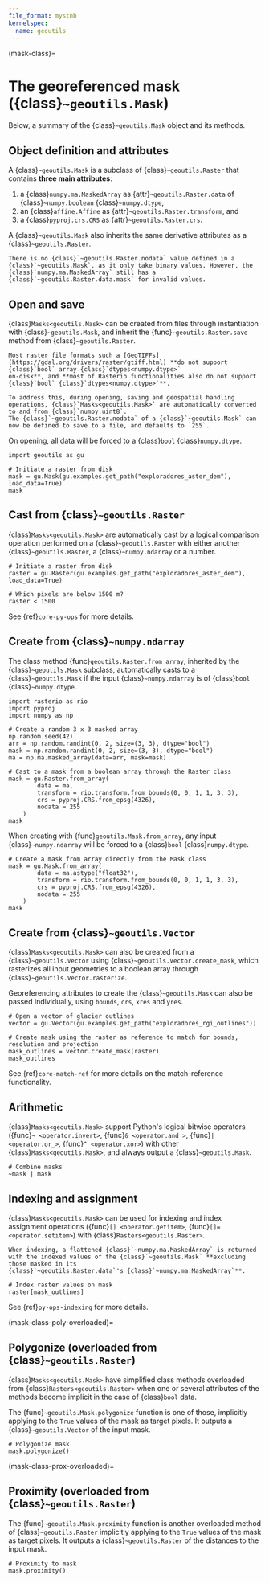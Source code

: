```yaml
---
file_format: mystnb
kernelspec:
  name: geoutils
---
```

(mask-class)=

# The georeferenced mask ({class}`~geoutils.Mask`)

Below, a summary of the {class}`~geoutils.Mask` object and its methods.

## Object definition and attributes

A {class}`~geoutils.Mask` is a subclass of {class}`~geoutils.Raster` that contains **three main attributes**:

1. a {class}`numpy.ma.MaskedArray` as {attr}`~geoutils.Raster.data` of {class}`~numpy.boolean` {class}`~numpy.dtype`,
2. an {class}`affine.Affine` as {attr}`~geoutils.Raster.transform`, and
3. a {class}`pyproj.crs.CRS` as {attr}`~geoutils.Raster.crs`.

A {class}`~geoutils.Mask` also inherits the same derivative attributes as a {class}`~geoutils.Raster`.

```{note}
There is no {class}`~geoutils.Raster.nodata` value defined in a {class}`~geoutils.Mask`, as it only take binary values. However, the
{class}`numpy.ma.MaskedArray` still has a {class}`~geoutils.Raster.data.mask` for invalid values.
```

## Open and save

{class}`Masks<geoutils.Mask>` can be created from files through instantiation with {class}`~geoutils.Mask`, and inherit the {func}`~geoutils.Raster.save`
method from {class}`~geoutils.Raster`.

```{important}
Most raster file formats such a [GeoTIFFs](https://gdal.org/drivers/raster/gtiff.html) **do not support {class}`bool` array {class}`dtypes<numpy.dtype>`
on-disk**, and **most of Rasterio functionalities also do not support {class}`bool` {class}`dtypes<numpy.dtype>`**.

To address this, during opening, saving and geospatial handling operations, {class}`Masks<geoutils.Mask>` are automatically converted to and from {class}`numpy.uint8`.
The {class}`~geoutils.Raster.nodata` of a {class}`~geoutils.Mask` can now be defined to save to a file, and defaults to `255`.
```

On opening, all data will be forced to a {class}`bool` {class}`numpy.dtype`.

```{code-cell} ipython3
import geoutils as gu

# Initiate a raster from disk
mask = gu.Mask(gu.examples.get_path("exploradores_aster_dem"), load_data=True)
mask
```

## Cast from {class}`~geoutils.Raster`

{class}`Masks<geoutils.Mask>` are automatically cast by a logical comparison operation performed on a {class}`~geoutils.Raster` with either another
{class}`~geoutils.Raster`, a {class}`~numpy.ndarray` or a number.

```{code-cell} ipython3
# Initiate a raster from disk
raster = gu.Raster(gu.examples.get_path("exploradores_aster_dem"), load_data=True)

# Which pixels are below 1500 m?
raster < 1500
```

See {ref}`core-py-ops` for more details.


## Create from {class}`~numpy.ndarray`

The class method {func}`geoutils.Raster.from_array`, inherited by the {class}`~geoutils.Mask` subclass, automatically casts to a {class}`~geoutils.Mask` if
the input {class}`~numpy.ndarray` is of {class}`bool` {class}`~numpy.dtype`.

```{code-cell} ipython3
import rasterio as rio
import pyproj
import numpy as np

# Create a random 3 x 3 masked array
np.random.seed(42)
arr = np.random.randint(0, 2, size=(3, 3), dtype="bool")
mask = np.random.randint(0, 2, size=(3, 3), dtype="bool")
ma = np.ma.masked_array(data=arr, mask=mask)

# Cast to a mask from a boolean array through the Raster class
mask = gu.Raster.from_array(
        data = ma,
        transform = rio.transform.from_bounds(0, 0, 1, 1, 3, 3),
        crs = pyproj.CRS.from_epsg(4326),
        nodata = 255
    )
mask
```

When creating with {func}`geoutils.Mask.from_array`, any input {class}`~numpy.ndarray` will be forced to a {class}`bool` {class}`numpy.dtype`.

```{code-cell} ipython3
# Create a mask from array directly from the Mask class
mask = gu.Mask.from_array(
        data = ma.astype("float32"),
        transform = rio.transform.from_bounds(0, 0, 1, 1, 3, 3),
        crs = pyproj.CRS.from_epsg(4326),
        nodata = 255
    )
mask
```

## Create from {class}`~geoutils.Vector`

{class}`Masks<geoutils.Mask>` can also be created from a {class}`~geoutils.Vector` using {class}`~geoutils.Vector.create_mask`, which rasterizes all input
geometries to a boolean array through {class}`~geoutils.Vector.rasterize`.

Georeferencing attributes to create the {class}`~geoutils.Mask` can also be passed individually, using `bounds`, `crs`, `xres` and `yres`.

```{code-cell} ipython3
# Open a vector of glacier outlines
vector = gu.Vector(gu.examples.get_path("exploradores_rgi_outlines"))

# Create mask using the raster as reference to match for bounds, resolution and projection
mask_outlines = vector.create_mask(raster)
mask_outlines
```

See {ref}`core-match-ref` for more details on the match-reference functionality.

## Arithmetic

{class}`Masks<geoutils.Mask>` support Python's logical bitwise operators ({func}`~ <operator.invert>`, {func}`& <operator.and_>`, {func}`|<operator.or_>`,
{func}`^ <operator.xor>`) with other {class}`Masks<geoutils.Mask>`, and always output a {class}`~geoutils.Mask`.

```{code-cell} ipython3
# Combine masks
~mask | mask
```

## Indexing and assignment

{class}`Masks<geoutils.Mask>` can be used for indexing and index assignment operations ({func}`[] <operator.getitem>`, {func}`[]= <operator.setitem>`) with
{class}`Rasters<geoutils.Raster>`.

```{important}
When indexing, a flattened {class}`~numpy.ma.MaskedArray` is returned with the indexed values of the {class}`~geoutils.Mask` **excluding those masked in its
{class}`~geoutils.Raster.data`'s {class}`~numpy.ma.MaskedArray`**.
```

```{code-cell} ipython3
# Index raster values on mask
raster[mask_outlines]
```

See {ref}`py-ops-indexing` for more details.

(mask-class-poly-overloaded)=

## Polygonize (overloaded from {class}`~geoutils.Raster`)

{class}`Masks<geoutils.Mask>` have simplified class methods overloaded from {class}`Rasters<geoutils.Raster>` when one or several attributes of the methods
become implicit in the case of {class}`bool` data.

The {func}`~geoutils.Mask.polygonize` function is one of those, implicitly applying to the `True` values of the mask as target pixels. It outputs a
{class}`~geoutils.Vector` of the input mask.

```{code-cell} ipython3
# Polygonize mask
mask.polygonize()
```

(mask-class-prox-overloaded)=

## Proximity (overloaded from {class}`~geoutils.Raster`)

The {func}`~geoutils.Mask.proximity` function is another overloaded method of {class}`~geoutils.Raster` implicitly applying to the `True` values of the mask as
target pixels. It outputs a {class}`~geoutils.Raster` of the distances to the input mask.

```{code-cell} ipython3
# Proximity to mask
mask.proximity()
```
